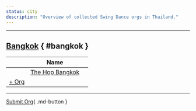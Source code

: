 ```yaml
---
status: city
description: "Overview of collected Swing Dance orgs in Thailand."
---
```


---

## <a id=bangkok></a>[Bangkok](#bangkok) { #bangkok }

| | Name | |
| --- | --- | --- |
| | [The Hop Bangkok](the-hop-bangkok.md) |  |
| [+ Org](https://github.com/swingdance/orgs/issues/new?assignees=&labels=add+org&projects=&template=02-add_entity.yml&title=Add%20Org%3A%20th_TH%20%E2%80%A2%20%3CName%3E&region=th_TH&province=Bangkok&city=Bangkok)

---

[Submit Org](https://github.com/swingdance/orgs/issues/new?assignees=&labels=add+org&projects=&template=02-add_entity.yml&title=Add%20Org%3A%20th_TH%20%E2%80%A2%20%3CName%3E&region=th_TH&province=&city=){ .md-button }
